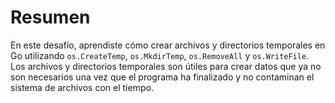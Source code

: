 # Resumen

En este desafío, aprendiste cómo crear archivos y directorios temporales en Go utilizando `os.CreateTemp`, `os.MkdirTemp`, `os.RemoveAll` y `os.WriteFile`. Los archivos y directorios temporales son útiles para crear datos que ya no son necesarios una vez que el programa ha finalizado y no contaminan el sistema de archivos con el tiempo.
